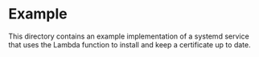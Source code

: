 # Example

This directory contains an example implementation of a systemd service that uses the Lambda function to install and keep a certificate up to date.
